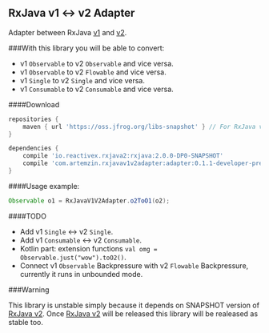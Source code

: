 ## RxJava v1 <-> v2 Adapter

Adapter between RxJava [v1][RxJavaV1] and [v2][RxJavaV2].

###With this library you will be able to convert:

* v1 `Observable` to v2 `Observable` and vice versa.
* v1 `Observable` to v2 `Flowable` and vice versa.
* v1 `Single` to v2 `Single` and vice versa.
* v1 `Consumable` to v2 `Consumable` and vice versa.

####Download

```groovy
repositories {
    maven { url 'https://oss.jfrog.org/libs-snapshot' } // For RxJava v2 developer preview.
}

dependencies {
    compile 'io.reactivex.rxjava2:rxjava:2.0.0-DP0-SNAPSHOT'
    compile 'com.artemzin.rxjavav1v2adapter:adapter:0.1.1-developer-preview'
}
```

####Usage example:

```java
Observable o1 = RxJavaV1V2Adapter.o2ToO1(o2);
```

####TODO

* Add  v1 `Single` <-> v2 `Single`.
* Add  v1 `Consumable` <-> v2 `Consumable`.
* Kotlin part: extension functions `val omg = Observable.just("wow").toO2()`.
* Connect v1 `Observable` Backpressure with v2 `Flowable` Backpressure, currently it runs in unbounded mode.

###Warning

This library is unstable simply because it depends on SNAPSHOT version of [RxJava v2][RxJavaV2]. Once [RxJava v2][RxJavaV2] will be released this library will be realeased as stable too.

[RxJavaV1]: https://github.com/ReactiveX/RxJava/tree/1.x
[RxJavaV2]: https://github.com/ReactiveX/RxJava/tree/2.x

